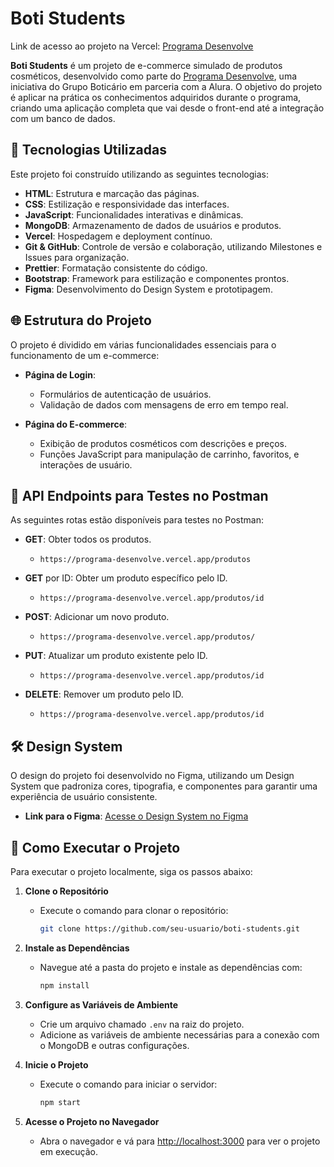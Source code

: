 # Boti Students
Link de acesso ao projeto na Vercel: [Programa Desenvolve](https://programa-desenvolve-v1.vercel.app/)


**Boti Students** é um projeto de e-commerce simulado de produtos cosméticos, desenvolvido como parte do [Programa Desenvolve](https://programa-desenvolve-v1.vercel.app/), uma iniciativa do Grupo Boticário em parceria com a Alura. O objetivo do projeto é aplicar na prática os conhecimentos adquiridos durante o programa, criando uma aplicação completa que vai desde o front-end até a integração com um banco de dados.

## 🎨 Tecnologias Utilizadas

Este projeto foi construído utilizando as seguintes tecnologias:

- **HTML**: Estrutura e marcação das páginas.
- **CSS**: Estilização e responsividade das interfaces.
- **JavaScript**: Funcionalidades interativas e dinâmicas.
- **MongoDB**: Armazenamento de dados de usuários e produtos.
- **Vercel**: Hospedagem e deployment contínuo.
- **Git & GitHub**: Controle de versão e colaboração, utilizando Milestones e Issues para organização.
- **Prettier**: Formatação consistente do código.
- **Bootstrap**: Framework para estilização e componentes prontos.
- **Figma**: Desenvolvimento do Design System e prototipagem.

## 🌐 Estrutura do Projeto

O projeto é dividido em várias funcionalidades essenciais para o funcionamento de um e-commerce:

- **Página de Login**: 
  - Formulários de autenticação de usuários.
  - Validação de dados com mensagens de erro em tempo real.

- **Página do E-commerce**:
  - Exibição de produtos cosméticos com descrições e preços.
  - Funções JavaScript para manipulação de carrinho, favoritos, e interações de usuário.

## 🔌 API Endpoints para Testes no Postman

As seguintes rotas estão disponíveis para testes no Postman:

- **GET**: Obter todos os produtos.
  - `https://programa-desenvolve.vercel.app/produtos`

- **GET** por ID: Obter um produto específico pelo ID.
  - `https://programa-desenvolve.vercel.app/produtos/id`

- **POST**: Adicionar um novo produto.
  - `https://programa-desenvolve.vercel.app/produtos/`

- **PUT**: Atualizar um produto existente pelo ID.
  - `https://programa-desenvolve.vercel.app/produtos/id`

- **DELETE**: Remover um produto pelo ID.
  - `https://programa-desenvolve.vercel.app/produtos/id`

## 🛠️ Design System

O design do projeto foi desenvolvido no Figma, utilizando um Design System que padroniza cores, tipografia, e componentes para garantir uma experiência de usuário consistente.

- **Link para o Figma**: [Acesse o Design System no Figma](#)

## 🚀 Como Executar o Projeto

Para executar o projeto localmente, siga os passos abaixo:

1. **Clone o Repositório**
   - Execute o comando para clonar o repositório:
     ```bash
     git clone https://github.com/seu-usuario/boti-students.git
     ```

2. **Instale as Dependências**
   - Navegue até a pasta do projeto e instale as dependências com:
     ```bash
     npm install
     ```

3. **Configure as Variáveis de Ambiente**
   - Crie um arquivo chamado `.env` na raiz do projeto.
   - Adicione as variáveis de ambiente necessárias para a conexão com o MongoDB e outras configurações.

4. **Inicie o Projeto**
   - Execute o comando para iniciar o servidor:
     ```bash
     npm start
     ```

5. **Acesse o Projeto no Navegador**
   - Abra o navegador e vá para [http://localhost:3000](http://localhost:3000) para ver o projeto em execução.
